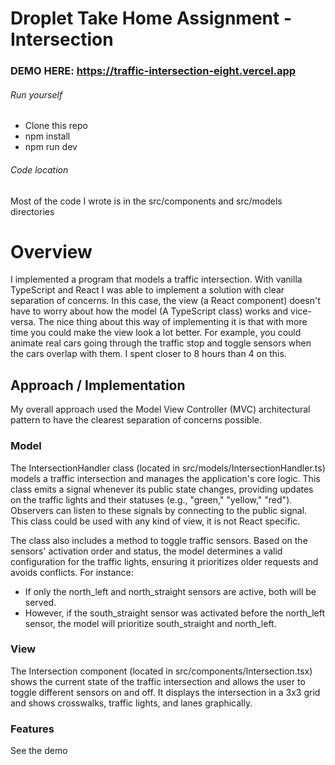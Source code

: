# Droplet Take Home Assignment - Intersection

### DEMO HERE: https://traffic-intersection-eight.vercel.app

###### Run yourself
* Clone this repo
* npm install
* npm run dev
  
###### Code location
Most of the code I wrote is in the src/components and src/models directories

# Overview
I implemented a program that models a traffic intersection. With vanilla TypeScript and React I was able to implement a solution with clear separation
of concerns. In this case, the view (a React component) doesn't have to worry about how the model (A TypeScript class) works and vice-versa. The nice thing about this way of implementing it is that with more time you could make the view look a lot better. For example, you could animate real cars going through the traffic stop and toggle sensors when the cars overlap with them. I spent closer to 8 hours than 4 on this.

## Approach / Implementation
My overall approach used the Model View Controller (MVC) architectural pattern to have the clearest separation of concerns possible.

### Model
The IntersectionHandler class (located in src/models/IntersectionHandler.ts) models a traffic intersection and manages the application's core logic. This class emits a signal whenever its public state changes, providing updates on the traffic lights and their statuses (e.g., "green," "yellow," "red"). Observers can listen to these signals by connecting to the public signal. This class could be used with any kind of view, it is not React specific.

The class also includes a method to toggle traffic sensors. Based on the sensors' activation order and status, the model determines a valid configuration for the traffic lights, ensuring it prioritizes older requests and avoids conflicts. For instance:

* If only the north_left and north_straight sensors are active, both will be served.
* However, if the south_straight sensor was activated before the north_left sensor, the model will prioritize south_straight and north_left.

### View
The Intersection component (located in src/components/Intersection.tsx) shows the current state of the traffic intersection and allows the user to
toggle different sensors on and off. It displays the intersection in a 3x3 grid and shows crosswalks, traffic lights, and lanes graphically.

### Features
See the demo

